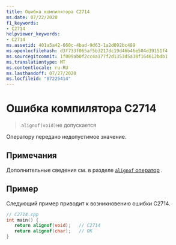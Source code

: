 ```yaml
---
title: Ошибка компилятора C2714
ms.date: 07/22/2020
f1_keywords:
- C2714
helpviewer_keywords:
- C2714
ms.assetid: 401a5a42-660c-4bad-9d63-1a2d092bc489
ms.openlocfilehash: d3f733f065af5b3217dc19d46b46e504d39151f4
ms.sourcegitcommit: 1f009ab0f2cc4a177f2d1353d5a38f164612bdb1
ms.translationtype: MT
ms.contentlocale: ru-RU
ms.lasthandoff: 07/27/2020
ms.locfileid: "87225414"
---
```

# <a name="compiler-error-c2714"></a>Ошибка компилятора C2714

> `alignof(void)`не допускается

Оператору передано недопустимое значение.

## <a name="remarks"></a>Примечания

Дополнительные сведения см. в разделе [ `alignof` оператор](../../cpp/alignof-operator.md) .

## <a name="example"></a>Пример

Следующий пример приводит к возникновению ошибки C2714.

```cpp
// C2714.cpp
int main() {
   return alignof(void);   // C2714
   return alignof(char);   // OK
}
```
